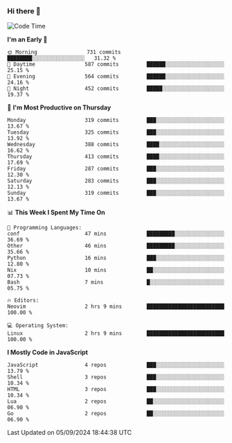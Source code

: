 ### Hi there 👋
<!--START_SECTION:waka-->
![Code Time](http://img.shields.io/badge/Code%20Time-336%20hrs%2058%20mins-blue)

**I'm an Early 🐤** 

```text
🌞 Morning                731 commits         ████████░░░░░░░░░░░░░░░░░   31.32 % 
🌆 Daytime                587 commits         ██████░░░░░░░░░░░░░░░░░░░   25.15 % 
🌃 Evening                564 commits         ██████░░░░░░░░░░░░░░░░░░░   24.16 % 
🌙 Night                  452 commits         █████░░░░░░░░░░░░░░░░░░░░   19.37 % 
```
📅 **I'm Most Productive on Thursday** 

```text
Monday                   319 commits         ███░░░░░░░░░░░░░░░░░░░░░░   13.67 % 
Tuesday                  325 commits         ███░░░░░░░░░░░░░░░░░░░░░░   13.92 % 
Wednesday                388 commits         ████░░░░░░░░░░░░░░░░░░░░░   16.62 % 
Thursday                 413 commits         ████░░░░░░░░░░░░░░░░░░░░░   17.69 % 
Friday                   287 commits         ███░░░░░░░░░░░░░░░░░░░░░░   12.30 % 
Saturday                 283 commits         ███░░░░░░░░░░░░░░░░░░░░░░   12.13 % 
Sunday                   319 commits         ███░░░░░░░░░░░░░░░░░░░░░░   13.67 % 
```


📊 **This Week I Spent My Time On** 

```text
💬 Programming Languages: 
conf                     47 mins             █████████░░░░░░░░░░░░░░░░   36.69 % 
Other                    46 mins             █████████░░░░░░░░░░░░░░░░   35.66 % 
Python                   16 mins             ███░░░░░░░░░░░░░░░░░░░░░░   12.80 % 
Nix                      10 mins             ██░░░░░░░░░░░░░░░░░░░░░░░   07.73 % 
Bash                     7 mins              █░░░░░░░░░░░░░░░░░░░░░░░░   05.75 % 

🔥 Editors: 
Neovim                   2 hrs 9 mins        █████████████████████████   100.00 % 

💻 Operating System: 
Linux                    2 hrs 9 mins        █████████████████████████   100.00 % 
```

**I Mostly Code in JavaScript** 

```text
JavaScript               4 repos             ███░░░░░░░░░░░░░░░░░░░░░░   13.79 % 
Shell                    3 repos             ███░░░░░░░░░░░░░░░░░░░░░░   10.34 % 
HTML                     3 repos             ███░░░░░░░░░░░░░░░░░░░░░░   10.34 % 
Lua                      2 repos             ██░░░░░░░░░░░░░░░░░░░░░░░   06.90 % 
Go                       2 repos             ██░░░░░░░░░░░░░░░░░░░░░░░   06.90 % 
```




 Last Updated on 05/09/2024 18:44:38 UTC
<!--END_SECTION:waka-->

<!--
**YoganshSharma/YoganshSharma** is a ✨ _special_ ✨ repository because its `README.md` (this file) appears on your GitHub profile.

Here are some ideas to get you started:

- 🔭 I’m currently working on ...
- 🌱 I’m currently learning ...
- 👯 I’m looking to collaborate on ...
- 🤔 I’m looking for help with ...
- 💬 Ask me about ...
- 📫 How to reach me: ...
- 😄 Pronouns: ...
- ⚡ Fun fact: ...
-->

